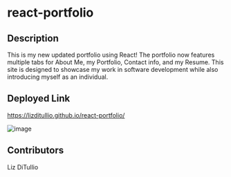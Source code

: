 # react-portfolio

## Description 

This is my new updated portfolio using React! The portfolio now features multiple tabs for About Me, my Portfolio, Contact info, and my Resume. This site is designed to showcase my work in software development while also introducing myself as an individual.

## Deployed Link 
https://lizditullio.github.io/react-portfolio/

![image](https://user-images.githubusercontent.com/100237983/183570761-7f58b8fd-bd29-4c5d-8a36-f7e55cbc7e70.png)


## Contributors 
Liz DiTullio

